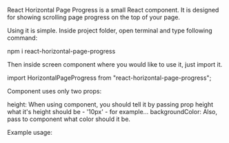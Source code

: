React Horizontal Page Progress is a small React component.
It is designed for showing scrolling page progress on the top of your page.

Using it is simple. Inside project folder, open terminal and type following command:

npm i react-horizontal-page-progress

Then inside screen component where you would like to use it, just import it.

import HorizontalPageProgress from "react-horizontal-page-progress";

Component uses only two props:

height: When using component, you should tell it by passing prop height what it's height should be - '10px' - for example...
backgroundColor: Also, pass to component what color should it be.

Example usage:

<HorizontalSlider
 height="1px"
 backgroundColor="red"
/>
